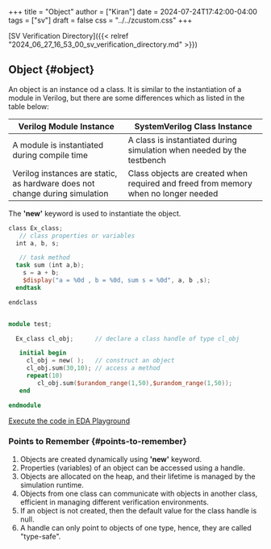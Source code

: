 +++
title = "Object"
author = ["Kiran"]
date = 2024-07-24T17:42:00-04:00
tags = ["sv"]
draft = false
css = "../../zcustom.css"
+++

[SV Verification Directory]({{< relref "2024_06_27_16_53_00_sv_verification_directory.md" >}})


## Object {#object}

An object is an instance od a class. It is similar to the instantiation of a module in Verilog, but there are some differences which as listed in the table below:

| Verilog Module Instance                                                     | SystemVerilog Class Instance                                                        |
|-----------------------------------------------------------------------------|-------------------------------------------------------------------------------------|
| A module is instantiated during compile time                                | A class is instantiated during simulation when needed by the testbench              |
| Verilog instances are static, as hardware does not change during simulation | Class objects are created when required and freed from memory when no longer needed |

The **'new'** keyword is used to instantiate the object.

```verilog
class Ex_class;
   // class properties or variables
  int a, b, s;

   // task method
  task sum (int a,b);
    s = a + b;
    $display("a = %0d , b = %0d, sum s = %0d", a, b ,s);
  endtask

endclass


module test;

  Ex_class cl_obj;      // declare a class handle of type cl_obj

   initial begin
     cl_obj = new( );   // construct an object
     cl_obj.sum(30,10); // access a method
     repeat(10)
        cl_obj.sum($urandom_range(1,50),$urandom_range(1,50));
   end

endmodule
```

[Execute the code in EDA Playground](https://www.edaplayground.com/x/mDPX)


### Points to Remember {#points-to-remember}

1.  Objects are created dynamically using **'new'** keyword.
2.  Properties (variables) of an object can be accessed using a handle.
3.  Objects are allocated on the heap, and their lifetime is managed by the simulation runtime.
4.  Objects from one class can communicate with objects in another class, efficient in managing different verification environments.
5.  If an object is not created, then the default value for the class handle is null.
6.  A handle can only point to objects of one type, hence, they are called "type-safe".
